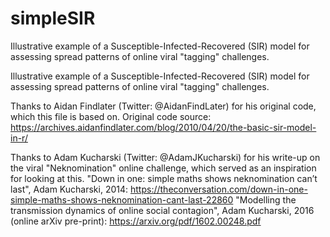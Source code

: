 # simpleSIR
Illustrative example of a Susceptible-Infected-Recovered (SIR) model for assessing spread patterns of online viral "tagging" challenges.

Illustrative example of a Susceptible-Infected-Recovered (SIR) model for assessing spread patterns of online viral "tagging" challenges.

Thanks to Aidan Findlater (Twitter: @AidanFindLater) for his original code, which this file is based on. Original code source: https://archives.aidanfindlater.com/blog/2010/04/20/the-basic-sir-model-in-r/

Thanks to Adam Kucharski (Twitter: @AdamJKucharski) for his write-up on the viral "Neknomination" online challenge, which served as an inspiration for looking at this. "Down in one: simple maths shows neknomination can’t last", Adam Kucharski, 2014: https://theconversation.com/down-in-one-simple-maths-shows-neknomination-cant-last-22860 "Modelling the transmission dynamics of online social contagion", Adam Kucharski, 2016 (online arXiv pre-print): https://arxiv.org/pdf/1602.00248.pdf
